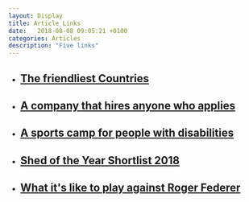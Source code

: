 ```yaml
---
layout: Display
title: Article Links
date:   2018-08-08 09:05:21 +0100
categories: Articles 
description: "Five links"
---
```


<ul>
    <li>
        <a href="https://www.ozy.com/acumen/the-worlds-friendliest-country/76080" target="_blank"><h2>The friendliest Countries</h2>
        </a>
    </li>
    <li>
        <a href="https://www.fastcompany.com/90219582/this-company-hired-anyone-who-applied-now-its-starting-a-movement" target="_blank"><h2>A company that hires anyone who applies</h2>
        </a>
    </li>
    <li>
        <a href="https://nypost.com/2018/08/13/inside-the-life-changing-sports-camp-for-kids-with-disabilities/" target="_blank"><h2>A sports camp for people with disabilities</h2>
        </a>
    </li>
    <li>
        <a href="https://www.telegraph.co.uk/gardening/gardening-events/year-shortlist-2018/" target="_blank"><h2>Shed of the Year Shortlist 2018</h2>
        </a>
    </li>
    <li>
        <a href="http://www.espn.com/tennis/story/_/id/24265016/andre-agassi-grigor-dimitrov-other-tennis-pros-dish-to-play-roger-federer" target="_blank"><h2>What it's like to play against Roger Federer</h2>
        </a>
    </li>
</ul>